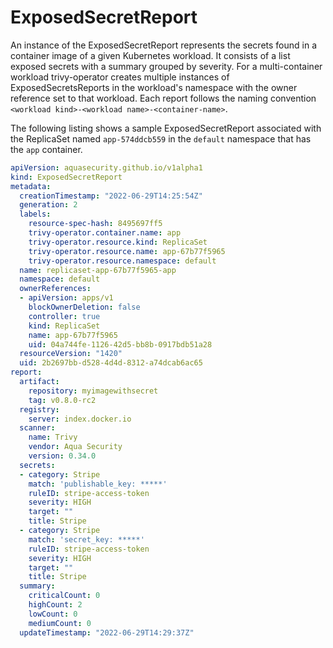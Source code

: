 # ExposedSecretReport

An instance of the ExposedSecretReport represents the secrets found in a container image of a given
Kubernetes workload. It consists of a list exposed secrets with a summary grouped by severity. For a multi-container workload trivy-operator creates multiple instances
of ExposedSecretsReports in the workload's namespace with the owner reference set to that workload.
Each report follows the naming convention `<workload kind>-<workload name>-<container-name>`.

The following listing shows a sample ExposedSecretReport associated with the ReplicaSet named `app-574ddcb559` in the
`default` namespace that has the `app` container.

```yaml
apiVersion: aquasecurity.github.io/v1alpha1
kind: ExposedSecretReport
metadata:
  creationTimestamp: "2022-06-29T14:25:54Z"
  generation: 2
  labels:
    resource-spec-hash: 8495697ff5
    trivy-operator.container.name: app
    trivy-operator.resource.kind: ReplicaSet
    trivy-operator.resource.name: app-67b77f5965
    trivy-operator.resource.namespace: default
  name: replicaset-app-67b77f5965-app
  namespace: default
  ownerReferences:
  - apiVersion: apps/v1
    blockOwnerDeletion: false
    controller: true
    kind: ReplicaSet
    name: app-67b77f5965
    uid: 04a744fe-1126-42d5-bb8b-0917bdb51a28
  resourceVersion: "1420"
  uid: 2b2697bb-d528-4d4d-8312-a74dcab6ac65
report:
  artifact:
    repository: myimagewithsecret
    tag: v0.8.0-rc2
  registry:
    server: index.docker.io
  scanner:
    name: Trivy
    vendor: Aqua Security
    version: 0.34.0
  secrets:
  - category: Stripe
    match: 'publishable_key: *****'
    ruleID: stripe-access-token
    severity: HIGH
    target: ""
    title: Stripe
  - category: Stripe
    match: 'secret_key: *****'
    ruleID: stripe-access-token
    severity: HIGH
    target: ""
    title: Stripe
  summary:
    criticalCount: 0
    highCount: 2
    lowCount: 0
    mediumCount: 0
  updateTimestamp: "2022-06-29T14:29:37Z"
```
